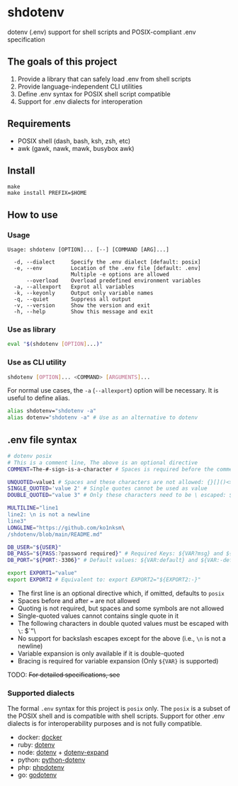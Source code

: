 # shdotenv

dotenv (.env) support for shell scripts and POSIX-compliant .env specification

## The goals of this project

1. Provide a library that can safely load .env from shell scripts
2. Provide language-independent CLI utilities
3. Define .env syntax for POSIX shell script compatible
4. Support for .env dialects for interoperation

## Requirements

- POSIX shell (dash, bash, ksh, zsh, etc)
- awk (gawk, nawk, mawk, busybox awk)

## Install

```console
make
make install PREFIX=$HOME
```

## How to use

### Usage

```
Usage: shdotenv [OPTION]... [--] [COMMAND [ARG]...]

  -d, --dialect     Specify the .env dialect [default: posix]
  -e, --env         Location of the .env file [default: .env]
                    Multiple -e options are allowed
      --overload    Overload predefined environment variables
  -a, --allexport   Exprot all variables
  -k, --keyonly     Output only variable names
  -q, --quiet       Suppress all output
  -v, --version     Show the version and exit
  -h, --help        Show this message and exit
```

### Use as library

```sh
eval "$(shdotenv [OPTION]...)"
```

### Use as CLI utility

```sh
shdotenv [OPTION]... <COMMAND> [ARGUMENTS]...
```

For normal use cases, the `-a` (`--allexport`) option will be necessary. It is useful to define alias.

```sh
alias shdotenv="shdotenv -a"
alias dotenv="shdotenv -a" # Use as an alternative to dotenv
```

## .env file syntax

```sh
# dotenv posix
# This is a comment line, The above is an optional directive
COMMENT=The-#-sign-is-a-character # Spaces is required before the comment

UNQUOTED=value1 # Spaces and these characters are not allowed: {}[]()<>"'`!$&~|;\
SINGLE_QUOTED='value 2' # Single quotes cannot be used as value
DOUBLE_QUOTED="value 3" # Only these characters need to be \ escaped: $`"\

MULTILINE="line1
line2: \n is not a newline
line3"
LONGLINE="https://github.com/ko1nksm\
/shdotenv/blob/main/README.md"

DB_USER="${USER}"
DB_PASS="${PASS:?password required}" # Required Keys: ${VAR?msg} and ${VAR:?msg}
DB_PORT="${PORT:-3306}" # Default values: ${VAR:default} and ${VAR:-default}

export EXPORT1="value"
export EXPORT2 # Equivalent to: export EXPORT2="${EXPORT2:-}"
```

- The first line is an optional directive which, if omitted, defaults to `posix`
- Spaces before and after `=` are not allowed
- Quoting is not required, but spaces and some symbols are not allowed
- Single-quoted values cannot contains single quote in it
- The following characters in double quoted values must be escaped with `\`: $`"\
- No support for backslash escapes except for the above (i.e., `\n` is not a newline)
- Variable expansion is only available if it is double-quoted
- Bracing is required for variable expansion (Only `${VAR}` is supported)

TODO: ~~For detailed specifications, see~~

### Supported dialects

The formal `.env` syntax for this project is `posix` only.
The `posix` is a subset of the POSIX shell and is compatible with shell scripts.
Support for other .env dialects is for interoperability purposes and is not fully compatible.

- docker: [docker](https://docs.docker.com/engine/reference/commandline/run/#set-environment-variables--e---env---env-file)
- ruby: [dotenv](https://github.com/bkeepers/dotenv)
- node: [dotenv](https://github.com/motdotla/dotenv) + [dotenv-expand](https://github.com/motdotla/dotenv-expand)
- python: [python-dotenv](https://github.com/theskumar/python-dotenv)
- php: [phpdotenv](https://github.com/vlucas/phpdotenv)
- go: [godotenv](https://github.com/joho/godotenv)
